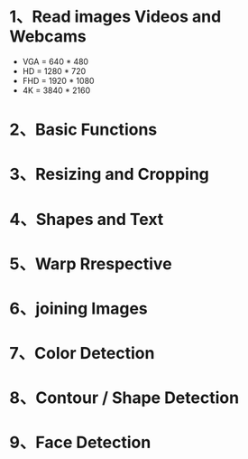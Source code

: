 # 1、Read images Videos and Webcams
 
- VGA = 640 * 480
- HD = 1280 * 720
- FHD = 1920 * 1080
- 4K = 3840 * 2160 
 
# 2、Basic Functions

# 3、Resizing and Cropping

# 4、Shapes and Text

# 5、Warp Rrespective

# 6、joining Images

# 7、Color Detection

# 8、Contour / Shape Detection

# 9、Face Detection
